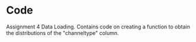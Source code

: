 # Code
Assignment 4 Data Loading.
Contains code on creating a function to obtain the distributions of the "channeltype" column. 
